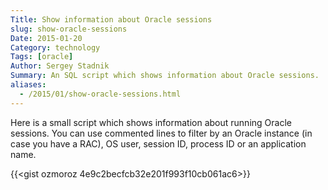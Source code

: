 ```yaml
---
Title: Show information about Oracle sessions
slug: show-oracle-sessions
Date: 2015-01-20
Category: technology
Tags: [oracle]
Author: Sergey Stadnik
Summary: An SQL script which shows information about Oracle sessions.
aliases:
  - /2015/01/show-oracle-sessions.html
---
```


Here is a small script which shows information about running Oracle sessions. You can use commented lines to filter by an Oracle instance (in case you have a RAC), OS user, session ID, process ID or an application name.

 {{<gist ozmoroz 4e9c2becfcb32e201f993f10cb061ac6>}}

